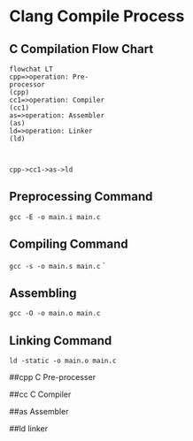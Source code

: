 # Clang Compile Process

## C Compilation Flow Chart
```mermaid
flowchat LT
cpp=>operation: Pre-
processor
(cpp)
cc1=>operation: Compiler
(cc1)
as=>operation: Assembler
(as)
ld=>operation: Linker
(ld)



cpp->cc1->as->ld

```
## Preprocessing Command  

`gcc -E -o main.i main.c`

## Compiling Command

`gcc -s -o main.s main.c`
`

## Assembling

`gcc -O -o main.o main.c`

## Linking  Command
`ld -static -o main.o main.c`

##cpp C Pre-processer

##cc C Compiler

##as Assembler

##ld linker

